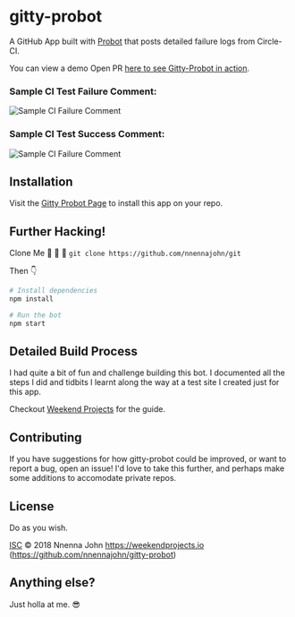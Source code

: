 # gitty-probot

A GitHub App built with [Probot](https://github.com/probot/probot) that posts detailed failure logs
from Circle-CI.

You can view a demo Open PR [here to see Gitty-Probot in action](https://github.com/nnennajohn/gitty-probot-test/pull/6).

### Sample CI Test Failure Comment:

![Sample CI Failure Comment](https://i.imgur.com/8hBsGoM.png)

### Sample CI Test Success Comment:

![Sample CI Failure Comment](https://i.imgur.com/4SV4h5y.png)

## Installation

Visit the [Gitty Probot Page](https://github.com/apps/gitty-probot) to install this app on your repo.

## Further Hacking!

Clone Me 🤘 🤘 🤘 `git clone https://github.com/nnennajohn/git`

Then 👇

```sh
# Install dependencies
npm install

# Run the bot
npm start
```

## Detailed Build Process

I had quite a bit of fun and challenge building this bot. I documented all the steps I did and tidbits I learnt along the way at a test site I created just for this app.

Checkout [Weekend Projects](https://weekendprojects.io) for the guide.

## Contributing

If you have suggestions for how gitty-probot could be improved, or want to report a bug, open an issue! I'd love to take this further, and perhaps make some additions to accomodate private repos.

## License

Do as you wish.

[ISC](LICENSE) © 2018 Nnenna John <https://weekendprojects.io> (https://github.com/nnennajohn/gitty-probot)

## Anything else?

Just holla at me. 😎
